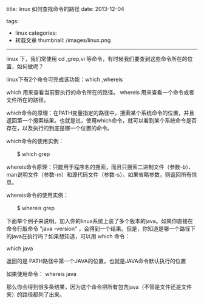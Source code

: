 title: linux 如何查找命令的路径
date: 2013-12-04

tags:
 - linux
categories:
 - 转载文章
thumbnail: /images/linux.png
---
linux 下，我们常使用 cd ,grep,vi 等命令，有时候我们要查到这些命令所在的位置，如何做呢？

linux下有2个命令可完成该功能：which ,whereis

 which 用来查看当前要执行的命令所在的路径。
whereis 用来查看一个命令或者文件所在的路径。


which命令的原理：在PATH变量指定的路径中，搜索某个系统命令的位置，并且返回第一个搜索结果。也就是说，使用which命令，就可以看到某个系统命令是否存在，以及执行的到底是哪一个位置的命令。

which命令的使用实例：

　　$ which grep

whereis命令原理：只能用于程序名的搜索，而且只搜索二进制文件（参数-b）、man说明文件（参数-m）和源代码文件（参数-s）。如果省略参数，则返回所有信息。

whereis命令的使用实例：

　　$ whereis grep

下面举个例子来说明。加入你的linux系统上装了多个版本的java。如果你直接在命令行敲命令 "java -version" ，会得到一个结果。但是，你知道是哪一个路径下的java在执行吗？如果想知道，可以用 which 命令：

which java

返回的是 PATH路径中第一个JAVA的位置，也就是JAVA命令默认执行的位置

如果使用命令： whereis java

那么你会得到很多条结果，因为这个命令把所有包含java（不管是文件还是文件夹）的路径都列了出来。
